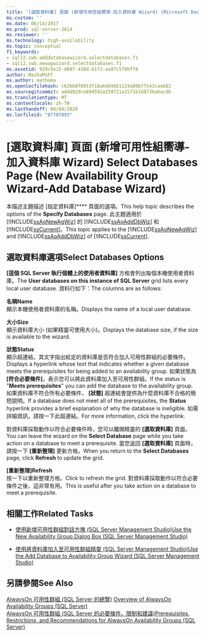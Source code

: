 ```yaml
---
title: '[選取資料庫] 頁面 (新增可用性組嚮導-加入資料庫 Wizard) |Microsoft Docs'
ms.custom: ''
ms.date: 06/14/2017
ms.prod: sql-server-2014
ms.reviewer: ''
ms.technology: high-availability
ms.topic: conceptual
f1_keywords:
- sql12.swb.adddatabasewizard.selectdatabases.f1
- sql12.swb.newagwizard.selectdatabases.f1
ms.assetid: 929c5e15-d087-438d-b1f2-aa97c5f8bff8
author: MashaMSFT
ms.author: mathoma
ms.openlocfilehash: c626b8f0953f18a6dd4661124a09b7f542caeb82
ms.sourcegitcommit: ad4d92dce894592a259721a1571b1d8736abacdb
ms.translationtype: MT
ms.contentlocale: zh-TW
ms.lasthandoff: 08/04/2020
ms.locfileid: "87707893"
---
```

# <a name="select-databases-page-new-availability-group-wizard-add-database-wizard"></a><span data-ttu-id="683f3-102">[選取資料庫] 頁面 (新增可用性組嚮導-加入資料庫 Wizard) </span><span class="sxs-lookup"><span data-stu-id="683f3-102">Select Databases Page (New Availability Group Wizard-Add Database Wizard)</span></span>
  <span data-ttu-id="683f3-103"> 本描述主題描述 [指定資料庫\]\*\*\** 頁面的選項。</span><span class="sxs-lookup"><span data-stu-id="683f3-103">This help topic describes the options of the **Specify Databases** page.</span></span> <span data-ttu-id="683f3-104">此主題適用於 [!INCLUDE[ssAoNewAgWiz](../../../includes/ssaonewagwiz-md.md)] 的 [!INCLUDE[ssAoAddDbWiz](../../../includes/ssaoadddbwiz-md.md)] 和 [!INCLUDE[ssCurrent](../../../includes/sscurrent-md.md)]。</span><span class="sxs-lookup"><span data-stu-id="683f3-104">This topic applies to the [!INCLUDE[ssAoNewAgWiz](../../../includes/ssaonewagwiz-md.md)] and [!INCLUDE[ssAoAddDbWiz](../../../includes/ssaoadddbwiz-md.md)] of [!INCLUDE[ssCurrent](../../../includes/sscurrent-md.md)].</span></span>  
  
##  <a name="select-databases-options"></a><a name="PageOptions"></a> <span data-ttu-id="683f3-105">選取資料庫選項</span><span class="sxs-lookup"><span data-stu-id="683f3-105">Select Databases Options</span></span>  
 <span data-ttu-id="683f3-106">**[這個 SQL Server 執行個體上的使用者資料庫]** 方格會列出每個本機使用者資料庫。</span><span class="sxs-lookup"><span data-stu-id="683f3-106">The **User databases on this instance of SQL Server** grid lists every local user database.</span></span> <span data-ttu-id="683f3-107">資料行如下：</span><span class="sxs-lookup"><span data-stu-id="683f3-107">The columns are as follows:</span></span>  
  
 <span data-ttu-id="683f3-108">**名稱**</span><span class="sxs-lookup"><span data-stu-id="683f3-108">**Name**</span></span>  
 <span data-ttu-id="683f3-109">顯示本機使用者資料庫的名稱。</span><span class="sxs-lookup"><span data-stu-id="683f3-109">Displays the name of a local user database.</span></span>  
  
 <span data-ttu-id="683f3-110">**大小**</span><span class="sxs-lookup"><span data-stu-id="683f3-110">**Size**</span></span>  
 <span data-ttu-id="683f3-111">顯示資料庫大小 (如果精靈可使用大小)。</span><span class="sxs-lookup"><span data-stu-id="683f3-111">Displays the database size, if the size is available to the wizard.</span></span>  
  
 <span data-ttu-id="683f3-112">**狀態**</span><span class="sxs-lookup"><span data-stu-id="683f3-112">**Status**</span></span>  
 <span data-ttu-id="683f3-113">顯示超連結，其文字指出給定的資料庫是否符合加入可用性群組的必要條件。</span><span class="sxs-lookup"><span data-stu-id="683f3-113">Displays a hyperlink whose text that indicates whether a given database meets the prerequisites for being added to an availability group.</span></span> <span data-ttu-id="683f3-114">如果狀態為 **[符合必要條件]**，表示您可以將此資料庫加入至可用性群組。</span><span class="sxs-lookup"><span data-stu-id="683f3-114">If the status is "**Meets prerequisites**" you can add the database to the availability group.</span></span> <span data-ttu-id="683f3-115">如果資料庫不符合所有必要條件， **[狀態]** 超連結會提供為什麼資料庫不合格的簡短說明。</span><span class="sxs-lookup"><span data-stu-id="683f3-115">If a database does not meet all of the prerequisites, the **Status** hyperlink provides a brief explanation of why the database is ineligible.</span></span> <span data-ttu-id="683f3-116">如需詳細資訊，請按一下此超連結。</span><span class="sxs-lookup"><span data-stu-id="683f3-116">For more information, click the hyperlink.</span></span>  
  
 <span data-ttu-id="683f3-117">對資料庫採取動作以符合必要條件時，您可以離開精靈的 **[選取資料庫]** 頁面。</span><span class="sxs-lookup"><span data-stu-id="683f3-117">You can leave the wizard on the **Select Database** page while you take action on a database to meet a prerequisite.</span></span> <span data-ttu-id="683f3-118">當您返回 **[選取資料庫]** 頁面時，請按一下 **[重新整理]** 更新方格。</span><span class="sxs-lookup"><span data-stu-id="683f3-118">When you return to the **Select Databases** page, click **Refresh** to update the grid.</span></span>  
  
 <span data-ttu-id="683f3-119">**[重新整理]**</span><span class="sxs-lookup"><span data-stu-id="683f3-119">**Refresh**</span></span>  
 <span data-ttu-id="683f3-120">按一下以重新整理方格。</span><span class="sxs-lookup"><span data-stu-id="683f3-120">Click to refresh the grid.</span></span> <span data-ttu-id="683f3-121">對資料庫採取動作以符合必要條件之後，這非常有用。</span><span class="sxs-lookup"><span data-stu-id="683f3-121">This is useful after you take action on a database to meet a prerequisite.</span></span>  
  
##  <a name="related-tasks"></a><a name="RelatedTasks"></a> <span data-ttu-id="683f3-122">相關工作</span><span class="sxs-lookup"><span data-stu-id="683f3-122">Related Tasks</span></span>  
  
-   [<span data-ttu-id="683f3-123">使用新增可用性群組對話方塊 &#40;SQL Server Management Studio&#41;</span><span class="sxs-lookup"><span data-stu-id="683f3-123">Use the New Availability Group Dialog Box &#40;SQL Server Management Studio&#41;</span></span>](use-the-new-availability-group-dialog-box-sql-server-management-studio.md)  
  
-   [<span data-ttu-id="683f3-124">使用將資料庫加入至可用性群組精靈 &#40;SQL Server Management Studio&#41;</span><span class="sxs-lookup"><span data-stu-id="683f3-124">Use the Add Database to Availability Group Wizard &#40;SQL Server Management Studio&#41;</span></span>](availability-group-add-database-to-group-wizard.md)  
  
## <a name="see-also"></a><span data-ttu-id="683f3-125">另請參閱</span><span class="sxs-lookup"><span data-stu-id="683f3-125">See Also</span></span>  
 <span data-ttu-id="683f3-126">[AlwaysOn 可用性群組 &#40;SQL Server 的總覽&#41;](overview-of-always-on-availability-groups-sql-server.md) </span><span class="sxs-lookup"><span data-stu-id="683f3-126">[Overview of AlwaysOn Availability Groups &#40;SQL Server&#41;](overview-of-always-on-availability-groups-sql-server.md) </span></span>  
 [<span data-ttu-id="683f3-127">AlwaysOn 可用性群組 &#40;SQL Server 的必要條件、限制和建議&#41;</span><span class="sxs-lookup"><span data-stu-id="683f3-127">Prerequisites, Restrictions, and Recommendations for AlwaysOn Availability Groups &#40;SQL Server&#41;</span></span>](prereqs-restrictions-recommendations-always-on-availability.md)  
  
  
